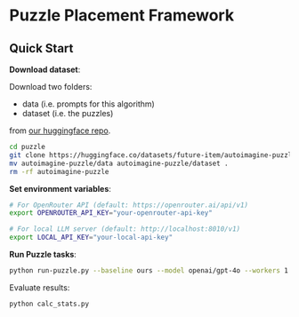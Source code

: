 # Puzzle Placement Framework

## Quick Start

**Download dataset**:

Download two folders:

- data (i.e. prompts for this algorithm)
- dataset (i.e. the puzzles)

from [our huggingface repo](https://huggingface.co/datasets/future-item/autoimagine-puzzle).

```bash
cd puzzle
git clone https://huggingface.co/datasets/future-item/autoimagine-puzzle
mv autoimagine-puzzle/data autoimagine-puzzle/dataset .
rm -rf autoimagine-puzzle
```

**Set environment variables**:

```bash
# For OpenRouter API (default: https://openrouter.ai/api/v1)
export OPENROUTER_API_KEY="your-openrouter-api-key"

# For local LLM server (default: http://localhost:8010/v1)
export LOCAL_API_KEY="your-local-api-key"
```

**Run Puzzle tasks**:

```bash
python run-puzzle.py --baseline ours --model openai/gpt-4o --workers 1 --tasks 0
```

Evaluate results:
```bash
python calc_stats.py
```